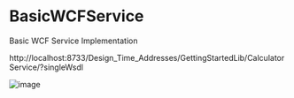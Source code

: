 # BasicWCFService
Basic WCF Service Implementation

http://localhost:8733/Design_Time_Addresses/GettingStartedLib/CalculatorService/?singleWsdl

![image](https://user-images.githubusercontent.com/35173022/176732680-3914fdc6-aeb6-4421-9cc9-db6aa14db3e9.png)

